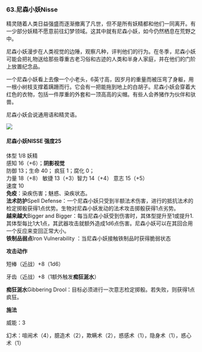 ### 63.尼森小妖Nisse

精灵随着人类日益强盛而逐渐撤离了凡世，但不是所有妖精都和他们一同离开。有一少部分妖精不愿意前往幻梦领域。这其中就有尼森小妖，如今仍然栖息在荒野之中。

尼森小妖漫步在人类视觉的边陲，观察凡种，评判他们的行为。在冬季，尼森小妖可能会把礼物送给那些尊重古老习俗和古迹的人类和半身人家庭，并在他们的门阶上放置纪念品。

一个尼森小妖看上去像一个小老头，6英寸高，因岁月的重量而被压弯了身躯，用一根小树枝支撑着蹒跚而行。它会有一把能拖到地上的白胡子。尼森小妖会穿着大红色的衣物，包括一件厚重的外套和一顶高高的尖帽。有些人会养猪作为伙伴和驮兽。

尼森小妖会说通用语和精灵语。

![](https://sdlpic.oss-cn-beijing.aliyuncs.com/pic/Nisse.jpg)

#### 尼森小妖NISSE 强度25

体型 1/8 妖精  
感知 16（+6）；**阴影视觉**  
防御 13；生命 40； 疯狂 1；腐化 0；  
力量 18（+8） 敏捷 13（+3）智力 14（+4） 意志 15（+5）  
速度 10  
**免疫**：染疾伤害；魅惑、染疾状态。  
**法术防护**Spell
Defense：一个尼森小妖只受到半额法术伤害，进行的抵抗法术的检定掷骰获得1点优势。生物对尼森小妖发动的法术攻击掷骰获得1点劣势。  
**越来越大**Bigger and
Bigger：每当尼森小妖受到伤害时，其体型提升至1或提升1.其体型每比1大1点，其武器攻击就额外造成1d6点伤害。尼森小妖可以在其回合用一个反应来变回正常大小。  
**铁制品弱点**Iron Vulnerability ：当尼森小妖接触铁制品时获得脆弱状态

**攻击动作**

短棒（近战）+8（1d6）

牙齿（近战）+8（1额外触发**痴狂涎水**）

**痴狂涎水**Gibbering
Drool：目标必须进行一次意志检定掷骰。若失败，则获得1点疯狂。

**施法**

威能：3

幻术：喧闹术（4），臆造术（2），欺瞒术（2），惑感术（1），隐身术（1），惑心术（1）
